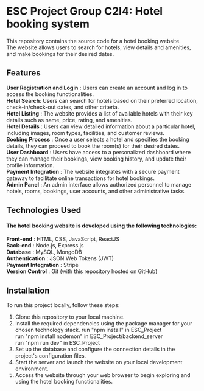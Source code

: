# ESC Project Group C2I4: Hotel booking system
This repository contains the source code for a hotel booking website. 
<br>The website allows users to search for hotels, view details and amenities, and make bookings for their desired dates.


## Features
**User Registration and Login** : Users can create an account and log in to access the booking functionalities.
<br>**Hotel Search**: Users can search for hotels based on their preferred location, check-in/check-out dates, and other criteria.
<br>**Hotel Listing** : The website provides a list of available hotels with their key details such as name, price, rating, and amenities.
<br>**Hotel Details** : Users can view detailed information about a particular hotel, including images, room types, facilities, and customer reviews.
<br>**Booking Process** : Once a user selects a hotel and specifies the booking details, they can proceed to book the room(s) for their desired dates.
<br>**User Dashboard** : Users have access to a personalized dashboard where they can manage their bookings, view booking history, and update their profile information.
<br>**Payment Integration** : The website integrates with a secure payment gateway to facilitate online transactions for hotel bookings.
<br>**Admin Panel** : An admin interface allows authorized personnel to manage hotels, rooms, bookings, user accounts, and other administrative tasks.

## Technologies Used		                
#### The hotel booking website is developed using the following technologies:
**Front-end** : HTML, CSS, JavaScript, ReactJS
<br> **Back-end** : Node.js, Express.js
<br>**Database** : MySQL, MongoDB
<br>**Authentication** : JSON Web Tokens (JWT)
<br>**Payment Integration** : Stripe
<br>**Version Control** : Git (with this repository hosted on GitHub)

## Installation	                                                            
To run this project locally, follow these steps:

1. Clone this repository to your local machine.
2. Install the required dependencies using the package manager for your chosen technology stack.
   run "npm install" in ESC_Project
   <br>run "npm install nodemon" in ESC_Project/backend_server
   <br>run "npm run dev" in ESC_Project
4. Set up the database and configure the connection details in the project's configuration files.
5. Start the server and launch the website on your local development environment.
6. Access the website through your web browser to begin exploring and using the hotel booking functionalities.
